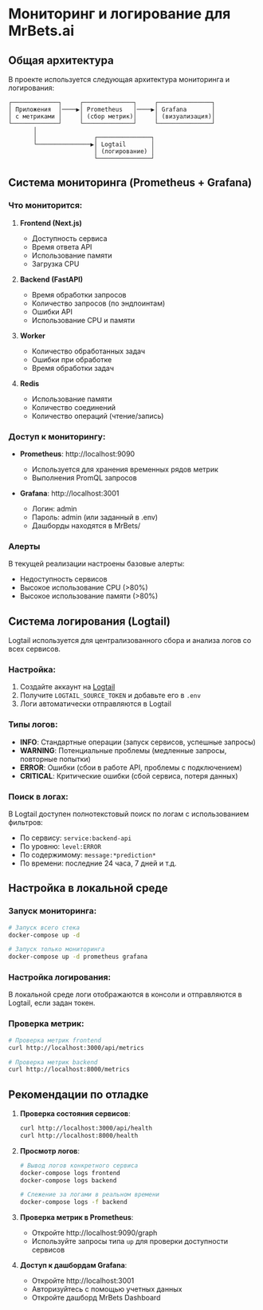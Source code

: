 # Мониторинг и логирование для MrBets.ai

## Общая архитектура

В проекте используется следующая архитектура мониторинга и логирования:

```
┌─────────────┐     ┌──────────────┐     ┌───────────────┐
│ Приложения  │────▶│ Prometheus   │────▶│ Grafana       │
│ с метриками │     │ (сбор метрик)│     │ (визуализация)│
└─────────────┘     └──────────────┘     └───────────────┘
       │
       │                ┌───────────────┐
       └───────────────▶│ Logtail       │
                        │ (логирование) │
                        └───────────────┘
```

## Система мониторинга (Prometheus + Grafana)

### Что мониторится:

1. **Frontend (Next.js)**
   - Доступность сервиса
   - Время ответа API
   - Использование памяти
   - Загрузка CPU

2. **Backend (FastAPI)**
   - Время обработки запросов
   - Количество запросов (по эндпоинтам)
   - Ошибки API
   - Использование CPU и памяти

3. **Worker**
   - Количество обработанных задач
   - Ошибки при обработке
   - Время обработки задач

4. **Redis**
   - Использование памяти
   - Количество соединений
   - Количество операций (чтение/запись)

### Доступ к мониторингу:

- **Prometheus**: http://localhost:9090
  - Используется для хранения временных рядов метрик
  - Выполнения PromQL запросов
  
- **Grafana**: http://localhost:3001 
  - Логин: admin
  - Пароль: admin (или заданный в .env)
  - Дашборды находятся в MrBets/

### Алерты

В текущей реализации настроены базовые алерты:
- Недоступность сервисов
- Высокое использование CPU (>80%)
- Высокое использование памяти (>80%)

## Система логирования (Logtail)

Logtail используется для централизованного сбора и анализа логов со всех сервисов.

### Настройка:

1. Создайте аккаунт на [Logtail](https://betterstack.com/logtail)
2. Получите `LOGTAIL_SOURCE_TOKEN` и добавьте его в `.env`
3. Логи автоматически отправляются в Logtail

### Типы логов:

- **INFO**: Стандартные операции (запуск сервисов, успешные запросы)
- **WARNING**: Потенциальные проблемы (медленные запросы, повторные попытки)
- **ERROR**: Ошибки (сбои в работе API, проблемы с подключением)
- **CRITICAL**: Критические ошибки (сбой сервиса, потеря данных)

### Поиск в логах:

В Logtail доступен полнотекстовый поиск по логам с использованием фильтров:
- По сервису: `service:backend-api`
- По уровню: `level:ERROR`
- По содержимому: `message:*prediction*`
- По времени: последние 24 часа, 7 дней и т.д.

## Настройка в локальной среде

### Запуск мониторинга:

```bash
# Запуск всего стека
docker-compose up -d

# Запуск только мониторинга
docker-compose up -d prometheus grafana
```

### Настройка логирования:

В локальной среде логи отображаются в консоли и отправляются в Logtail, если задан токен.

### Проверка метрик:

```bash
# Проверка метрик frontend
curl http://localhost:3000/api/metrics

# Проверка метрик backend
curl http://localhost:8000/metrics
```

## Рекомендации по отладке

1. **Проверка состояния сервисов**:
   ```bash
   curl http://localhost:3000/api/health
   curl http://localhost:8000/health
   ```

2. **Просмотр логов**:
   ```bash
   # Вывод логов конкретного сервиса
   docker-compose logs frontend
   docker-compose logs backend
   
   # Слежение за логами в реальном времени
   docker-compose logs -f backend
   ```

3. **Проверка метрик в Prometheus**:
   - Откройте http://localhost:9090/graph
   - Используйте запросы типа `up` для проверки доступности сервисов

4. **Доступ к дашбордам Grafana**:
   - Откройте http://localhost:3001
   - Авторизуйтесь с помощью учетных данных
   - Откройте дашборд MrBets Dashboard 